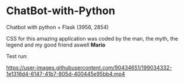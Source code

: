 # ChatBot-with-Python
Chatbot with python + Flask (3956, 2854)

CSS for this amazing application was coded by the man, the myth, the legend and my good friend aswell **Mario**


Test run:

https://user-images.githubusercontent.com/90434651/199034332-1e1316d4-6147-41b7-805d-400445e95bb4.mp4

